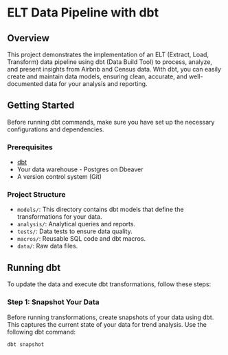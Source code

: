 # ELT Data Pipeline with dbt

## Overview

This project demonstrates the implementation of an ELT (Extract, Load, Transform) data pipeline using dbt (Data Build Tool) to process, analyze, and present insights from Airbnb and Census data. With dbt, you can easily create and maintain data models, ensuring clean, accurate, and well-documented data for your analysis and reporting.

## Getting Started

Before running dbt commands, make sure you have set up the necessary configurations and dependencies.

### Prerequisites

- [dbt](https://docs.getdbt.com/docs/introduction)
- Your data warehouse - Postgres on Dbeaver
- A version control system (Git)

### Project Structure

- `models/`: This directory contains dbt models that define the transformations for your data.
- `analysis/`: Analytical queries and reports.
- `tests/`: Data tests to ensure data quality.
- `macros/`: Reusable SQL code and dbt macros.
- `data/`: Raw data files.

## Running dbt

To update the data and execute dbt transformations, follow these steps:

### Step 1: Snapshot Your Data

Before running transformations, create snapshots of your data using dbt. This captures the current state of your data for trend analysis. Use the following dbt command:

```bash
dbt snapshot
